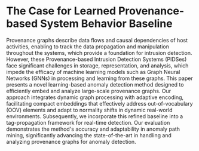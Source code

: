 # The Case for Learned Provenance-based System Behavior Baseline

Provenance graphs describe data flows and causal dependencies of host activities, enabling to track the data propagation and manipulation throughout the systems, which provide a foundation for intrusion detection.
However, these Provenance-based Intrusion Detection Systems (PIDSes) face significant challenges in storage, representation, and analysis, which impede the efficacy of machine learning models such as Graph Neural Networks (GNNs) in processing and learning from these graphs.
This paper presents a novel learning-based anomaly detection method designed to efficiently embed and analyze large-scale provenance graphs. Our approach integrates dynamic graph processing with adaptive encoding, facilitating compact embeddings that effectively address out-of-vocabulary (OOV) elements and adapt to normality shifts in dynamic real-world environments. Subsequently, we incorporate this refined baseline into a tag-propagation framework for real-time detection.
Our evaluation demonstrates the method's accuracy and adaptability in anomaly path mining, significantly advancing the state-of-the-art in handling and analyzing provenance graphs for anomaly detection.
